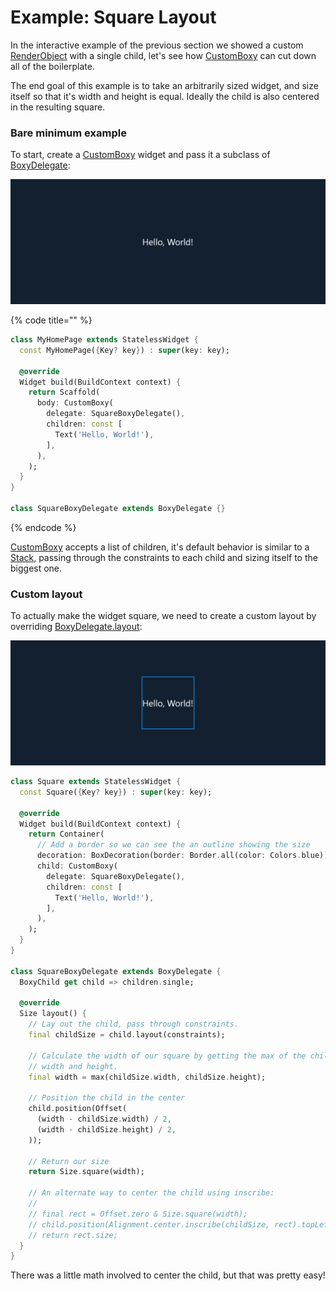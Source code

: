 # Example: Square Layout

In the interactive example of the previous section we showed a custom [RenderObject](https://api.flutter.dev/flutter/rendering/RenderObject-class.html) with a single child, let's see how [CustomBoxy](https://pub.dev/documentation/boxy/latest/boxy/CustomBoxy-class.html) can cut down all of the boilerplate.

The end goal of this example is to take an arbitrarily sized widget, and size itself so that it's width and height is equal. Ideally the child is also centered in the resulting square.

### Bare minimum example

To start, create a [CustomBoxy](https://pub.dev/documentation/boxy/latest/boxy/CustomBoxy-class.html) widget and pass it a subclass of [BoxyDelegate](https://pub.dev/documentation/boxy/latest/boxy/BoxyDelegate-class.html):

![](<../.gitbook/assets/image (1).png>)

{% code title="" %}
```dart
class MyHomePage extends StatelessWidget {
  const MyHomePage({Key? key}) : super(key: key);

  @override
  Widget build(BuildContext context) {
    return Scaffold(
      body: CustomBoxy(
        delegate: SquareBoxyDelegate(),
        children: const [
          Text('Hello, World!'),
        ],
      ),
    );
  }
}

class SquareBoxyDelegate extends BoxyDelegate {}
```
{% endcode %}

[CustomBoxy](https://pub.dev/documentation/boxy/latest/boxy/CustomBoxy-class.html) accepts a list of children, it's default behavior is similar to a [Stack](https://api.flutter.dev/flutter/widgets/Stack-class.html), passing through the constraints to each child and sizing itself to the biggest one.

### Custom layout

To actually make the widget square, we need to create a custom layout by overriding [BoxyDelegate.layout](https://pub.dev/documentation/boxy/latest/boxy/BoxyDelegate/layout.html):

![](../.gitbook/assets/image.png)

```dart
class Square extends StatelessWidget {
  const Square({Key? key}) : super(key: key);

  @override
  Widget build(BuildContext context) {
    return Container(
      // Add a border so we can see the an outline showing the size
      decoration: BoxDecoration(border: Border.all(color: Colors.blue)),
      child: CustomBoxy(
        delegate: SquareBoxyDelegate(),
        children: const [
          Text('Hello, World!'),
        ],
      ),
    );
  }
}

class SquareBoxyDelegate extends BoxyDelegate {
  BoxyChild get child => children.single;

  @override
  Size layout() {
    // Lay out the child, pass through constraints.
    final childSize = child.layout(constraints);
    
    // Calculate the width of our square by getting the max of the child's
    // width and height.
    final width = max(childSize.width, childSize.height);
    
    // Position the child in the center
    child.position(Offset(
      (width - childSize.width) / 2,
      (width - childSize.height) / 2,
    ));
    
    // Return our size
    return Size.square(width);
    
    // An alternate way to center the child using inscribe:
    //
    // final rect = Offset.zero & Size.square(width);
    // child.position(Alignment.center.inscribe(childSize, rect).topLeft);
    // return rect.size;
  }
}
```

There was a little math involved to center the child, but that was pretty easy!
